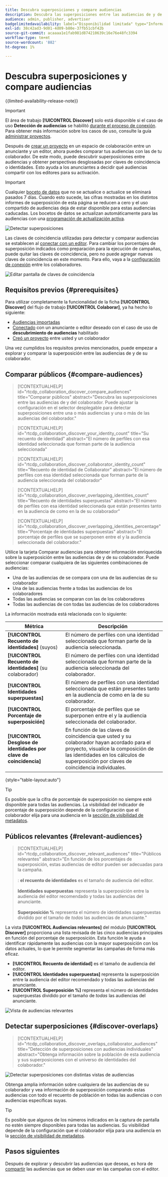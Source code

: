 ```yaml
---
title: Descubra superposiciones y compare audiencias
description: Descubra las superposiciones entre las audiencias de y de sus colaboradores. Descubra las mejores audiencias para usar en sus campañas.
audience: admin, publisher, advertiser
badgelimitedavailability: label="Disponibilidad limitada" type="Informative" url="https://helpx.adobe.com/legal/product-descriptions/real-time-customer-data-platform-collaboration.html newtab=true"
exl-id: 38c42ad3-9d01-4d09-b80e-37fb51cbf42b
source-git-commit: acaaaa1e1fab981d874210639c16e76e48fc3394
workflow-type: tm+mt
source-wordcount: '882'
ht-degree: 1%

---
```


# Descubra superposiciones y compare audiencias

{{limited-availability-release-note}}

>[!IMPORTANT]
>
>El área de trabajo **[!UICONTROL Discover]** solo está disponible si el caso de uso **Detección de audiencias** se habilitó [durante el proceso de conexión](../connect/establishing-connections.md#connection-settings). Para obtener más información sobre los casos de uso, consulte la guía [administrar proyectos](./manage-projects.md#project-use-cases).

Después de [crear un proyecto](/help/guide/collaborate/manage-projects.md) en un espacio de colaboración entre un anunciante y un editor, ahora puedes comparar tus audiencias con las de tu colaborador. De este modo, puede descubrir superposiciones entre audiencias y obtener perspectivas desglosadas por claves de coincidencia o identidades. Esto ayuda a los anunciantes a decidir qué audiencias compartir con los editores para su activación.

>[!IMPORTANT]
>
>Cualquier [boceto de datos](/help/guide/glossary.md#sketches) que no se actualice o actualice se eliminará pasados 7 días. Cuando esto sucede, las cifras mostradas en los distintos informes de superposición de esta página se reducen a cero y el uso compartido de audiencias deja de estar disponible para estas audiencias caducadas. Los bocetos de datos se actualizan automáticamente para las audiencias con una [programación de actualización activa](/help/guide/setup/onboard-audiences.md#schedule).

![Detectar superposiciones](/help/assets/collaborate/discover-overlaps/discover-overlaps.png)

Las claves de coincidencia utilizadas para detectar y comparar audiencias se establecen al [conectar con un editor](/help/guide/connect/establishing-connections.md#connection-settings). Para cambiar los porcentajes de superposición indicados como preparación para la ejecución de campañas, puede quitar las claves de coincidencia, pero no puede agregar nuevas claves de coincidencia en este momento. Para ello, vaya a la [configuración de conexión](/help/guide/connect/establishing-connections.md#connection-settings) entre los colaboradores.

![Editar pantalla de claves de coincidencia](/help/assets/collaborate/discover-overlaps/edit-match-keys.png)

## Requisitos previos {#prerequisites}

Para utilizar completamente la funcionalidad de la ficha **[!UICONTROL Discover]** del flujo de trabajo **[!UICONTROL Colaborar]**, ya ha hecho lo siguiente:

* [Audiencias importadas](/help/guide/setup/onboard-audiences.md)
* [Conectado](/help/guide/connect/establishing-connections.md) con un anunciante o editor deseado con el caso de uso de **descubrimiento de audiencias** habilitado
* [Creó un proyecto](/help/guide/collaborate/manage-projects.md) entre usted y un colaborador

Una vez cumplidos los requisitos previos mencionados, puede empezar a explorar y comparar la superposición entre las audiencias de y de su colaborador.

## Comparar públicos {#compare-audiences}

>[!CONTEXTUALHELP]
>id="rtcdp_collaboration_discover_compare_audiences"
>title="Comparar públicos"
>abstract="Descubra las superposiciones entre las audiencias de y del colaborador. Puede ajustar la configuración en el selector desplegable para detectar superposiciones entre una o más audiencias y una o más de las audiencias del colaborador."

>[!CONTEXTUALHELP]
>id="rtcdp_collaboration_discover_your_identity_count"
>title="Su recuento de identidad"
>abstract="El número de perfiles con esa identidad seleccionada que forman parte de la audiencia seleccionada"

>[!CONTEXTUALHELP]
>id="rtcdp_collaboration_discover_collaborator_identity_count"
>title="Recuento de identidad de Collaborator"
>abstract="El número de perfiles con esa identidad seleccionada que forman parte de la audiencia seleccionada del colaborador"

>[!CONTEXTUALHELP]
>id="rtcdp_collaboration_discover_overlapping_identities_count"
>title="Recuento de identidades superpuestas"
>abstract="El número de perfiles con esa identidad seleccionada que están presentes tanto en la audiencia de como en la de su colaborador"

>[!CONTEXTUALHELP]
>id="rtcdp_collaboration_discover_overlapping_identities_percentage"
>title="Porcentaje de identidades superpuestas"
>abstract="El porcentaje de perfiles que se superponen entre el y la audiencia seleccionada del colaborador."

Utilice la tarjeta Comparar audiencias para obtener información enriquecida sobre la superposición entre las audiencias de y de su colaborador. Puede seleccionar comparar cualquiera de las siguientes combinaciones de audiencias:

* Una de las audiencias de se compara con una de las audiencias de su colaborador
* Una de las audiencias frente a todas las audiencias de los colaboradores
* Todas las audiencias se comparan con las de los colaboradores
* Todas las audiencias de con todas las audiencias de los colaboradores

La información mostrada está relacionada con lo siguiente:

| Métrica | Descripción |
|---------|----------|
| **[!UICONTROL Recuento de identidades]** (suyos) | El número de perfiles con una identidad seleccionada que forman parte de la audiencia seleccionada. |
| **[!UICONTROL Recuento de identidades]** (su colaborador) | El número de perfiles con una identidad seleccionada que forman parte de la audiencia seleccionada del colaborador. |
| **[!UICONTROL Identidades superpuestas]** | El número de perfiles con una identidad seleccionada que están presentes tanto en la audiencia de como en la de su colaborador. |
| **[!UICONTROL Porcentaje de superposición]** | El porcentaje de perfiles que se superponen entre el y la audiencia seleccionada del colaborador. |
| **[!UICONTROL Desglose de identidades por clave de coincidencia]** | En función de las claves de coincidencia que usted y su colaborador hayan acordado para el proyecto, visualice la composición de las identidades en los cálculos de superposición por claves de coincidencia individuales. |

{style="table-layout:auto"}

>[!TIP]
>
>Es posible que la cifra de porcentaje de superposición no siempre esté disponible para todas las audiencias. La visibilidad del indicador de porcentaje de superposición depende de la configuración que el colaborador elija para una audiencia en la [sección de visibilidad de metadatos](/help/guide/setup/onboard-audiences.md#metadata-visibility).

## Públicos relevantes {#relevant-audiences}

>[!CONTEXTUALHELP]
>id="rtcdp_collaboration_discover_relevant_audiences"
>title="Públicos relevantes"
>abstract="En función de los porcentajes de superposición, estas audiencias de editor pueden ser adecuadas para la campaña. <br><br>: <b>el recuento de identidades</b> es el tamaño de audiencia del editor. <br><br> <b>Identidades superpuestas</b> representa la superposición entre la audiencia del editor recomendado y todas las audiencias del anunciante. <br><br> <b>Superposición %</b> representa el número de identidades superpuestas dividido por el tamaño de <i>todas</i> las audiencias de anunciante."

La vista **[!UICONTROL Audiencias relevantes]** del módulo **[!UICONTROL Discover]** proporciona una lista revisada de las cinco audiencias principales en función del porcentaje de superposición. Esta función le ayuda a identificar rápidamente las audiencias con la mayor superposición con los datos actuales, lo que le permite segmentar las campañas de forma más eficaz.

* **[!UICONTROL Recuento de identidad]** es el tamaño de audiencia del editor.
* **[!UICONTROL Identidades superpuestas]** representa la superposición entre la audiencia del editor recomendado y todas las audiencias del anunciante.
* **[!UICONTROL Superposición %]** representa el número de identidades superpuestas dividido por el tamaño de *todas* las audiencias del anunciante.

![Vista de audiencias relevantes](/help/assets/collaborate/discover-overlaps/relevant-audiences-highlighted.png)

## Detectar superposiciones {#discover-overlaps}

>[!CONTEXTUALHELP]
>id="rtcdp_collaboration_discover_overlaps_collaborator_audiences"
>title="Detección de superposiciones con audiencias individuales"
>abstract="Obtenga información sobre la población de esta audiencia y sus superposiciones con el universo de identidades del colaborador."

![Detectar superposiciones con distintas vistas de audiencias](/help/assets/collaborate/discover-overlaps/discover-overlaps-cards-view.png)

Obtenga amplia información sobre cualquiera de las audiencias de su colaborador y vea información de superposición comparando estas audiencias con todo el recuento de población en todas las audiencias o con audiencias específicas suyas.

>[!TIP]
>
>Es posible que algunos de los números indicados en la captura de pantalla no estén siempre disponibles para todas las audiencias. Su visibilidad depende de la configuración que el colaborador elija para una audiencia en la [sección de visibilidad de metadatos](/help/guide/setup/onboard-audiences.md#metadata-visibility).

## Pasos siguientes

Después de explorar y descubrir las audiencias que deseas, es hora de [compartir](/help/guide/collaborate/share.md) las audiencias que se deben usar en las campañas con el editor.
